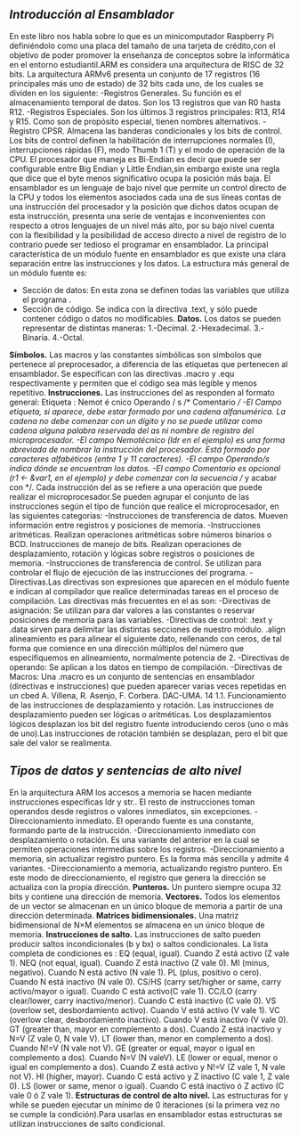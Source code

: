 

***Introducción al Ensamblador***
----------------------------------------------------------
En este libro nos habla sobre lo que es un minicomputador Raspberry Pi definiéndolo 
como una placa del tamaño de una tarjeta de crédito,con el objetivo de poder promover
la enseñanza de conceptos sobre la informática en el entorno estudiantil.ARM es considera
una arquitectura de RISC de 32 bits.
La arquitectura ARMv6 presenta un conjunto de 17 registros (16 principales más uno de estado)
de 32 bits cada uno, de los cuales se dividen en los siguiente:
-Registros Generales. Su función es el almacenamiento temporal de datos. Son los 13 registros
que van R0 hasta R12.
-Registros Especiales. Son los últimos 3 registros principales: R13, R14 y R15. Como son de 
propósito especial, tienen nombres alternativos.
-Registro CPSR. Almacena las banderas condicionales y los bits de control. 
Los bits de control definen la habilitación de interrupciones normales (I), interrupciones rápidas
(F), modo Thumb 1 (T) y el modo de operación de la CPU. 
El procesador que maneja es Bi-Endian es decir que puede ser configurable entre Big Endian y Little
Endian,sin embargo existe una regla que dice que el byte menos significativo ocupa la posición más baja.
El ensamblador es un lenguaje de bajo nivel que permite un control directo de
la CPU y todos los elementos asociados cada una de sus líneas contas de una instrucción del procesador y
la posición que dichos datos ocupan de esta instrucción, presenta una serie de ventajas e inconvenientes 
con respecto a otros lenguajes de un nivel más alto, por su bajo nivel cuenta con la flexibilidad y la 
posibilidad de acceso directo a nivel de registro de lo contrario puede ser tedioso el programar en ensamblador.
La principal característica de un módulo fuente en ensamblador es que existe una clara separación entre las instrucciones 
y los datos. La estructura más general de un módulo fuente es:
* Sección de datos: En esta zona se definen todas las variables que utiliza el programa .
* Sección de código. Se indica con la directiva .text, y sólo puede contener código o datos no modificables.
**Datos.**
Los datos se pueden representar de distintas maneras:
1.-Decimal.
2.-Hexadecimal.
3.-Binaria.
4.-Octal.

**Símbolos.**
Las macros y las constantes simbólicas son símbolos que pertenece al preprocesador, a diferencia de las etiquetas que pertenecen al ensamblador. Se especifican con las directivas .macro y .equ respectivamente y permiten que el código sea más legible y menos repetitivo. 
**Instrucciones.**
Las instrucciones del as responden al formato general:
Etiqueta : Nemot é cnico Operando / s /* Comentario */
-El Campo etiqueta, si aparece, debe estar formado por una cadena alfanumérica. La cadena no debe comenzar con un dígito y no se puede utilizar como cadena alguna palabra reservada del as ni nombre de registro del microprocesador. 
-El campo Nemotécnico (ldr en el ejemplo) es una forma abreviada de nombrar la instrucción del procesador. Está formado por caracteres alfabéticos (entre 1 y 11 caracteres). 
-El campo Operando/s indica dónde se encuentran los datos.
-El campo Comentario es opcional (r1 <- &var1, en el ejemplo) y debe comenzar con la secuencia /* y acabar con */.
Cada instrucción del as se refiere a una operación que puede realizar el microprocesador.Se pueden agrupar el conjunto de las instrucciones según el tipo de función que  realice el microprocesador, en las siguientes categorías:
-Instrucciones de transferencia de datos.
Mueven información entre registros y posiciones de memoria.
-Instrucciones aritméticas. Realizan operaciones aritméticas sobre números binarios o BCD. Instrucciones de manejo de bits. Realizan operaciones de desplazamiento, rotación y lógicas sobre registros o posiciones de memoria.
-Instrucciones de transferencia de control. Se utilizan para controlar el flujo de ejecución de las instrucciones del programa. 
-Directivas.Las directivas son expresiones que aparecen en el módulo fuente e indican al compilador que realice determinadas tareas en el proceso de compilación.
Las directivas más frecuentes en el as son: 
-Directivas de asignación: Se utilizan para dar valores a las constantes o reservar posiciones de memoria para las variables.
-Directivas de control: .text y .data sirven para delimitar las distintas secciones de nuestro módulo. .align alineamiento es para alinear el siguiente dato, rellenando con ceros, de tal forma que comience en una dirección múltiplos del número que especifiquemos en alineamiento, normalmente potencia de 2.
-Directivas de operando: Se aplican a los datos en tiempo de compilación.
-Directivas de Macros: Una .macro es un conjunto de sentencias en ensamblador (directivas e instrucciones) que pueden aparecer varias veces repetidas en un cbed A. Villena, R. Asenjo, F. Corbera. DAC-UMA. 14 1.1.
Funcionamiento de las instrucciones de desplazamiento y rotación.
Las instrucciones de desplazamiento pueden ser lógicas o aritméticas. Los desplazamientos lógicos desplazan los bit del registro fuente introduciendo ceros (uno o más de uno).Las instrucciones de rotación también se desplazan, pero el bit que sale del valor se realimenta. 


***Tipos de datos y sentencias de alto nivel***
------------------------------------------------------------------------------
En la arquitectura ARM los accesos a memoria se hacen mediante instrucciones específicas ldr y str.. El resto de instrucciones toman operandos desde registros o valores inmediatos, sin excepciones.
-Direccionamiento inmediato. El operando fuente es una constante, formando parte de la instrucción.
-Direccionamiento inmediato con desplazamiento o rotación. Es una variante del anterior en la cual se permiten operaciones intermedias sobre los registros.
-Direccionamiento a memoria, sin actualizar registro puntero. Es la forma más sencilla y admite 4 variantes. 
-Direccionamiento a memoria, actualizando registro puntero. En este modo de direccionamiento, el registro que genera la dirección se actualiza con la propia dirección.
**Punteros.**
Un puntero siempre ocupa 32 bits y contiene una dirección de memoria.
**Vectores.**
Todos los elementos de un vector se almacenan en un único bloque de memoria a partir de una dirección determinada.
**Matrices bidimensionales.**
Una matriz bidimensional de N×M elementos se almacena en un único bloque de memoria.
**Instrucciones de salto.**
Las instrucciones de salto pueden producir saltos incondicionales (b y bx) o saltos condicionales. 
La lista completa de condiciones es : 
EQ (equal, igual). Cuando Z está activo (Z vale 1).
NEQ (not equal, igual). Cuando Z está inactivo (Z vale 0). 
MI (minus, negativo). Cuando N está activo (N vale 1).
PL (plus, positivo o cero). Cuando N está inactivo (N vale 0).
CS/HS (carry set/higher or same, carry activo/mayor o igual). Cuando C está activo(C vale 1).
CC/LO (carry clear/lower, carry inactivo/menor). Cuando C está inactivo (C vale 0).
VS (overlow set, desbordamiento activo). Cuando V está activo (V vale 1). 
VC (overlow clear, desbordamiento inactivo). Cuando V está inactivo (V vale 0).
GT (greater than, mayor en complemento a dos). Cuando Z está inactivo y N=V (Z vale 0, N vale V).
LT (lower than, menor en complemento a dos). Cuando N!=V (N vale not V).
GE (greater or equal, mayor o igual en complemento a dos). Cuando N=V (N valeV). 
LE (lower or equal, menor o igual en complemento a dos). Cuando Z está activo y N!=V (Z vale 1, N vale not V).
HI (higher, mayor). Cuando C está activo y Z inactivo (C vale 1, Z vale 0).
LS (lower or same, menor o igual). Cuando C está inactivo ó Z activo (C vale 0 ó Z vale 1).
**Estructuras de control de alto nivel.**
Las estructuras for y while se pueden ejecutar un mínimo de 0 iteraciones (si la primera vez no se cumple la condición).Para usarlas en ensamblador estas estructuras se utilizan instrucciones de salto condicional. 


